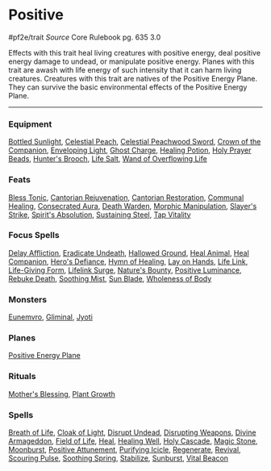 # Positive
#pf2e/trait 
*Source* Core Rulebook pg. 635 3.0

Effects with this trait heal living creatures with positive energy, deal positive energy damage to undead, or manipulate positive energy. Planes with this trait are awash with life energy of such intensity that it can harm living creatures. Creatures with this trait are natives of the Positive Energy Plane. They can survive the basic environmental effects of the Positive Energy Plane.

---

### Equipment
[Bottled Sunlight](Bottled%20Sunlight), [Celestial Peach](Celestial%20Peach), [Celestial Peachwood Sword](Celestial%20Peachwood%20Sword), [Crown of the Companion](Crown%20of%20the%20Companion), [Enveloping Light](Enveloping%20Light), [Ghost Charge](Ghost%20Charge), [Healing Potion](Healing%20Potion), [Holy Prayer Beads](Holy%20Prayer%20Beads), [Hunter's Brooch](Hunter's%20Brooch), [Life Salt](Life%20Salt), [Wand of Overflowing Life](Wand%20of%20Overflowing%20Life)

### Feats
[Bless Tonic](Bless%20Tonic), [Cantorian Rejuvenation](Cantorian%20Rejuvenation), [Cantorian Restoration](Cantorian%20Restoration), [Communal Healing](Communal%20Healing), [Consecrated Aura](Consecrated%20Aura), [Death Warden](Death%20Warden), [Morphic Manipulation](Morphic%20Manipulation), [Slayer's Strike](Slayer's%20Strike), [Spirit's Absolution](Spirit's%20Absolution), [Sustaining Steel](Sustaining%20Steel), [Tap Vitality](Tap%20Vitality)

### Focus Spells
[Delay Affliction](../Spells_Rituals/Focus%20Spells/Level%203/Delay%20Affliction.md), [Eradicate Undeath](../Spells_Rituals/Focus%20Spells/Level%204/Eradicate%20Undeath.md), [Hallowed Ground](../Spells_Rituals/Focus%20Spells/Level%201/Hallowed%20Ground.md), [Heal Animal](../Spells_Rituals/Focus%20Spells/Level%201/Heal%20Animal.md), [Heal Companion](../Spells_Rituals/Focus%20Spells/Level%201/Heal%20Companion.md), [Hero's Defiance](../Spells_Rituals/Focus%20Spells/Level%2010/Hero's%20Defiance.md), [Hymn of Healing](../Spells_Rituals/Focus%20Spells/Level%201/Hymn%20of%20Healing.md), [Lay on Hands](../Spells_Rituals/Focus%20Spells/Level%201/Lay%20on%20Hands.md), [Life Link](../Spells_Rituals/Focus%20Spells/Level%201/Life%20Link.md), [Life-Giving Form](../Spells_Rituals/Focus%20Spells/Level%206/Life-Giving%20Form.md), [Lifelink Surge](../Spells_Rituals/Focus%20Spells/Level%202/Lifelink%20Surge.md), [Nature's Bounty](../Spells_Rituals/Focus%20Spells/Level%204/Nature's%20Bounty.md), [Positive Luminance](../Spells_Rituals/Focus%20Spells/Level%204/Positive%20Luminance.md), [Rebuke Death](../Spells_Rituals/Focus%20Spells/Level%204/Rebuke%20Death.md), [Soothing Mist](../Spells_Rituals/Focus%20Spells/Level%202/Soothing%20Mist.md), [Sun Blade](../Spells_Rituals/Focus%20Spells/Level%202/Sun%20Blade.md), [Wholeness of Body](../Spells_Rituals/Focus%20Spells/Level%202/Wholeness%20of%20Body.md)

### Monsters
[Eunemvro](Eunemvro), [Gliminal](Gliminal), [Jyoti](Jyoti)

### Planes
[Positive Energy Plane](Positive%20Energy%20Plane)

### Rituals
[Mother's Blessing](../Spells_Rituals/Rituals/Level%205/Mother's%20Blessing.md), [Plant Growth](../Spells_Rituals/Rituals/Level%204/Plant%20Growth.md)

### Spells
[Breath of Life](../Spells_Rituals/Arcane_Tradition/Level%205/Breath%20of%20Life.md), [Cloak of Light](../Spells_Rituals/Arcane_Tradition/Level%204/Cloak%20of%20Light.md), [Disrupt Undead](../Spells_Rituals/Arcane_Tradition/Cantrips/Disrupt%20Undead.md), [Disrupting Weapons](../Spells_Rituals/Arcane_Tradition/Level%201/Disrupting%20Weapons.md), [Divine Armageddon](../Spells_Rituals/Arcane_Tradition/Level%208/Divine%20Armageddon.md), [Field of Life](../Spells_Rituals/Arcane_Tradition/Level%206/Field%20of%20Life.md), [Heal](../Spells_Rituals/Arcane_Tradition/Level%201/Heal.md), [Healing Well](../Spells_Rituals/Arcane_Tradition/Level%205/Healing%20Well.md), [Holy Cascade](../Spells_Rituals/Arcane_Tradition/Level%204/Holy%20Cascade.md), [Magic Stone](../Spells_Rituals/Arcane_Tradition/Level%201/Magic%20Stone.md), [Moonburst](../Spells_Rituals/Arcane_Tradition/Level%207/Moonburst.md), [Positive Attunement](../Spells_Rituals/Arcane_Tradition/Level%203/Positive%20Attunement.md), [Purifying Icicle](../Spells_Rituals/Arcane_Tradition/Level%201/Purifying%20Icicle.md), [Regenerate](../Spells_Rituals/Arcane_Tradition/Level%207/Regenerate.md), [Revival](../Spells_Rituals/Arcane_Tradition/Level%2010/Revival.md), [Scouring Pulse](../Spells_Rituals/Arcane_Tradition/Level%205/Scouring%20Pulse.md), [Soothing Spring](../Spells_Rituals/Arcane_Tradition/Level%204/Soothing%20Spring.md), [Stabilize](../Spells_Rituals/Arcane_Tradition/Cantrips/Stabilize.md), [Sunburst](../Spells_Rituals/Arcane_Tradition/Level%207/Sunburst.md), [Vital Beacon](../Spells_Rituals/Arcane_Tradition/Level%204/Vital%20Beacon.md)
